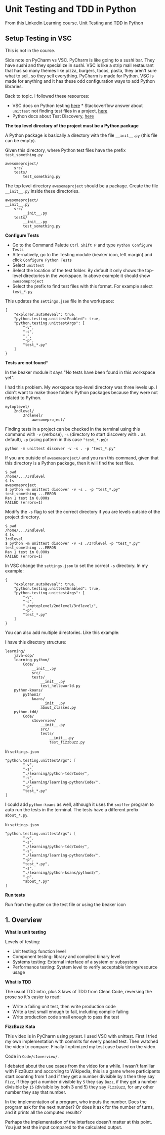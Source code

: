 # Unit Testing and TDD in Python

From this Linkedin Learning course. [Unit Testing and TDD in Python](https://www.linkedin.com/learning/unit-testing-and-test-driven-development-in-python)

## Setup Testing in VSC

This is not in the course.

Side note on PyCharm vs VSC. PyCharm is like going to a sushi bar. They have sushi and they specialize in sushi. VSC is like a strip mall restaurant that has so many themes like pizza, burgers, tacos, pasta, they aren't sure what to sell, so they sell everything. PyCharm is made for Python. VSC is made for anything and it has these odd configuration ways to add Python libraries.

Back to topic. I followed these resources:

* VSC docs on Python testing [here](https://code.visualstudio.com/docs/python/testing#_example-test-walkthroughs) * Stackoverflow answer about `unittest` not finding test files in a project, [here](https://stackoverflow.com/a/5089954)
* Python docs about Test Discovery, [here](https://docs.python.org/3/library/unittest.html#test-discovery)

**The top level directory of the project must be a Python package**

A Python package is basically a directory with the file `__init__.py` (this file can be empty).

Given this directory, where Python test files have the prefix `test_something.py`

    awesomeproject/
        src/
        tests/
            test_something.py

The top level directory `awesomeproject` should be a package. Create the file `__init__.py` inside these directories.

    awesomeproject/
    __init__.py
        src/
            __init__.py
        tests/
            __init__.py
            test_something.py

**Configure Tests**

* Go to the Command Palette `Ctrl Shift P` and type `Python Configure Tests`
* Alternatively, go to the Testing module (beaker icon, left margin) and click `Configure Python Tests`
* Select `unittest`
* Select the location of the test folder. By default it only shows the top-level directories in the workspace. In above example it should show `awesomeproject`
* Select the prefix to find test files with this format. For example select `test_*.py`

This updates the `settings.json` file in the workspace:

    {
        "explorer.autoReveal": true,
        "python.testing.unittestEnabled": true,
        "python.testing.unittestArgs": [
            "-v",
            "-s",
            ".",
            "-p",
            "test_*.py"
        ]
    }

**Tests are not found***

In the beaker module it says "No tests have been found in this workspace yet".

I had this problem. My workspace top-level directory was three levels up. I didn't want to make those folders Python packages because they were not related to Python.

    mytoplevel/
        2ndlevel/
            3rdlevel/
                awesomeproject/

Finding tests in a project can be checked in the terminal using this command with `-v` (verbose), `-s` (directory to start discovery with `.` as default), `-p` (using pattern in this case `"test_*.py`):

    python -m unittest discover -v -s . -p "test_*.py"

If you are outside of `awesomeproject/` and you run this command, given that this directory is a Python package, then it will find the test files.

    $ pwd
    /home/.../3rdlevel
    $ ls
    awesomeproject
    $ python -m unittest discover -v -s . -p "test_*.py"
    test_something ...ERROR
    Ran 1 test in 0.000s
    FAILED (errors=1)

Modify the `-s` flag to set the correct directory if you are levels outside of the project directory.

    $ pwd
    /home/.../2ndlevel
    $ ls
    3rdlevel
    $ python -m unittest discover -v -s ./3rdlevel -p "test_*.py"
    test_something ...ERROR
    Ran 1 test in 0.000s
    FAILED (errors=1)

In VSC change the `settings.json` to set the correct `-s` directory. In my example:

    {
        "explorer.autoReveal": true,
        "python.testing.unittestEnabled": true,
        "python.testing.unittestArgs": [
            "-v",
            "-s",
            "./mytoplevel/2ndlevel/3rdlevel/",
            "-p",
            "test_*.py"
        ]
    }

You can also add multiple directories. Like this example:

I have this directory structure:

    learning/
        java-oop/
        learning-python/
            Code/
                __init__.py
                src/
                tests/
                    __init__.py
                    test_helloworld.py
        python-koans/
            python3/
                koans/
                    __init__.py
                    about_classes.py
        python-tdd/
            Code/
                s1overview/
                    __init__.py
                    src/
                    tests/
                        __init__.py
                        test_fizzbuzz.py

In `settings.json`

    "python.testing.unittestArgs": [
            "-v",
            "-s",
            "./learning/python-tdd/Code/",
            "-s",
            "./learning/learning-python/Code/",
            "-p",
            "test_*.py"
    ]

I could add `python-koans` as well, although it uses the `sniffer` program to auto run the tests in the terminal. The tests have a different prefix `about_*.py`.

In `settings.json`

    "python.testing.unittestArgs": [
            "-v",
            "-s",
            "./learning/python-tdd/Code/",
            "-s",
            "./learning/learning-python/Code/",
            "-p",
            "test_*.py",
            "-s",
            "./learning/python-koans/python3/",
            "-p",
            "about_*.py"
    ]

**Run tests**

Run from the gutter on the test file or using the beaker icon

## 1. Overview

**What is unit testing**

Levels of testing:
* Unit testing: function level
* Component testing: library and compiled binary level
* Systems testing: External interface of a system or subsystem
* Performance testing: System level to verify acceptable timing/resource usage

**What is TDD**

The usual TDD intro, plus 3 laws of TDD from Clean Code, reversing the prose so it's easier to read:

* Write a failing unit test, then write production code
* Write a test small enough to fail, including compile failing
* Write production code small enough to pass the test

**FizzBuzz Kata**

This video is in PyCharm using pytest. I used VSC with unittest. First I tried my own implementation with commits for every passed test. Then watched the video to compare. Finally I optimized my test case based on the video.

Code in `Code/s1overview/`.

I debated about the use cases from the video for a while. I wasn't familiar with FizzBuzz and according to Wikipedia, this is a game where participants start counting from 1 and if they get a number divisible by `3` then they say `Fizz`, if they get a number divisible by `5` they say `Buzz`, if they get a number divisible by `15` (divisible by both 3 and 5) they say `FizzBuzz`, for any other number they say that number.

In the implementation of a program, who inputs the number. Does the program ask for the next number? Or does it ask for the number of turns, and it prints all the computed results?

Perhaps the implementation of the interface doesn't matter at this point. You just test the input compared to the calculated output.
